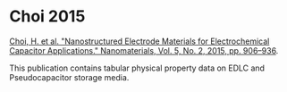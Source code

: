 # Choi 2015

[Choi, H. et al. "Nanostructured Electrode Materials for Electrochemical Capacitor Applications." Nanomaterials, Vol. 5, No. 2, 2015, pp. 906–936](https://doi.org/10.3390/nano5020906).

This publication contains tabular physical property data on EDLC and Pseudocapacitor storage media. 